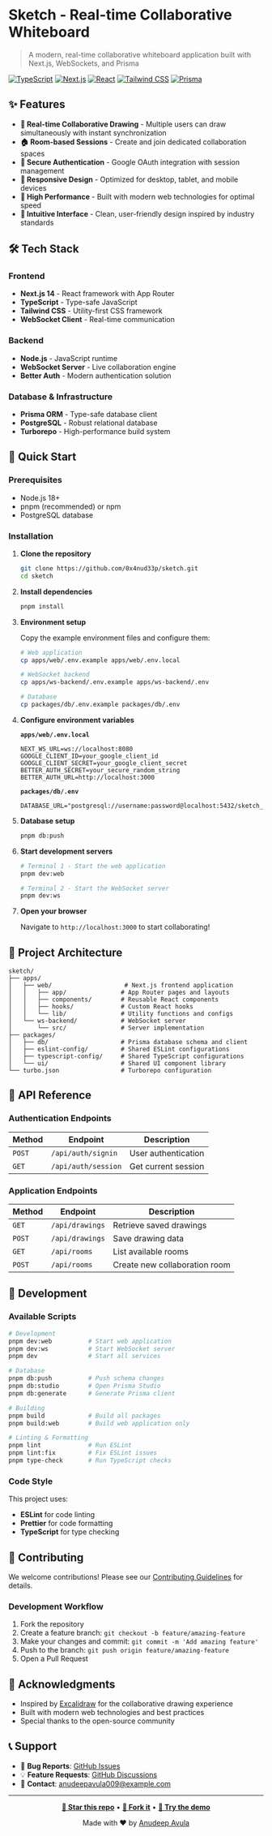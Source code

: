 # Sketch - Real-time Collaborative Whiteboard

> A modern, real-time collaborative whiteboard application built with Next.js, WebSockets, and Prisma

[![TypeScript](https://img.shields.io/badge/TypeScript-007ACC?style=for-the-badge&logo=typescript&logoColor=white)](https://www.typescriptlang.org/)
[![Next.js](https://img.shields.io/badge/Next.js-000000?style=for-the-badge&logo=nextdotjs&logoColor=white)](https://nextjs.org/)
[![React](https://img.shields.io/badge/React-20232A?style=for-the-badge&logo=react&logoColor=61DAFB)](https://reactjs.org/)
[![Tailwind CSS](https://img.shields.io/badge/Tailwind_CSS-38B2AC?style=for-the-badge&logo=tailwind-css&logoColor=white)](https://tailwindcss.com/)
[![Prisma](https://img.shields.io/badge/Prisma-3982CE?style=for-the-badge&logo=Prisma&logoColor=white)](https://www.prisma.io/)

## ✨ Features

- **🎨 Real-time Collaborative Drawing** - Multiple users can draw simultaneously with instant synchronization
- **🏠 Room-based Sessions** - Create and join dedicated collaboration spaces
- **🔐 Secure Authentication** - Google OAuth integration with session management
- **📱 Responsive Design** - Optimized for desktop, tablet, and mobile devices
- **🚀 High Performance** - Built with modern web technologies for optimal speed
- **🎯 Intuitive Interface** - Clean, user-friendly design inspired by industry standards

## 🛠️ Tech Stack

### Frontend
- **Next.js 14** - React framework with App Router
- **TypeScript** - Type-safe JavaScript
- **Tailwind CSS** - Utility-first CSS framework
- **WebSocket Client** - Real-time communication

### Backend
- **Node.js** - JavaScript runtime
- **WebSocket Server** - Live collaboration engine
- **Better Auth** - Modern authentication solution

### Database & Infrastructure
- **Prisma ORM** - Type-safe database client
- **PostgreSQL** - Robust relational database
- **Turborepo** - High-performance build system

## 🚀 Quick Start

### Prerequisites

- Node.js 18+ 
- pnpm (recommended) or npm
- PostgreSQL database

### Installation

1. **Clone the repository**
   ```bash
   git clone https://github.com/0x4nud33p/sketch.git
   cd sketch
   ```

2. **Install dependencies**
   ```bash
   pnpm install
   ```

3. **Environment setup**
   
   Copy the example environment files and configure them:
   ```bash
   # Web application
   cp apps/web/.env.example apps/web/.env.local
   
   # WebSocket backend
   cp apps/ws-backend/.env.example apps/ws-backend/.env
   
   # Database
   cp packages/db/.env.example packages/db/.env
   ```

4. **Configure environment variables**

   **`apps/web/.env.local`**
   ```env
   NEXT_WS_URL=ws://localhost:8080
   GOOGLE_CLIENT_ID=your_google_client_id
   GOOGLE_CLIENT_SECRET=your_google_client_secret
   BETTER_AUTH_SECRET=your_secure_random_string
   BETTER_AUTH_URL=http://localhost:3000
   ```

   **`packages/db/.env`**
   ```env
   DATABASE_URL="postgresql://username:password@localhost:5432/sketch_db"
   ```

5. **Database setup**
   ```bash
   pnpm db:push
   ```

6. **Start development servers**
   ```bash
   # Terminal 1 - Start the web application
   pnpm dev:web
   
   # Terminal 2 - Start the WebSocket server
   pnpm dev:ws
   ```

7. **Open your browser**
   
   Navigate to `http://localhost:3000` to start collaborating!

## 📁 Project Architecture

```
sketch/
├── apps/
│   ├── web/                    # Next.js frontend application
│   │   ├── app/               # App Router pages and layouts
│   │   ├── components/        # Reusable React components
│   │   ├── hooks/             # Custom React hooks
│   │   └── lib/               # Utility functions and configs
│   └── ws-backend/            # WebSocket server
│       └── src/               # Server implementation
├── packages/
│   ├── db/                    # Prisma database schema and client
│   ├── eslint-config/         # Shared ESLint configurations
│   ├── typescript-config/     # Shared TypeScript configurations
│   └── ui/                    # Shared UI component library
└── turbo.json                 # Turborepo configuration
```

## 🔌 API Reference

### Authentication Endpoints

| Method | Endpoint | Description |
|--------|----------|-------------|
| `POST` | `/api/auth/signin` | User authentication |
| `GET` | `/api/auth/session` | Get current session |

### Application Endpoints

| Method | Endpoint | Description |
|--------|----------|-------------|
| `GET` | `/api/drawings` | Retrieve saved drawings |
| `POST` | `/api/drawings` | Save drawing data |
| `GET` | `/api/rooms` | List available rooms |
| `POST` | `/api/rooms` | Create new collaboration room |

## 🧪 Development

### Available Scripts

```bash
# Development
pnpm dev:web          # Start web application
pnpm dev:ws           # Start WebSocket server
pnpm dev              # Start all services

# Database
pnpm db:push          # Push schema changes
pnpm db:studio        # Open Prisma Studio
pnpm db:generate      # Generate Prisma client

# Building
pnpm build            # Build all packages
pnpm build:web        # Build web application only

# Linting & Formatting
pnpm lint             # Run ESLint
pnpm lint:fix         # Fix ESLint issues
pnpm type-check       # Run TypeScript checks
```

### Code Style

This project uses:
- **ESLint** for code linting
- **Prettier** for code formatting
- **TypeScript** for type checking

## 🤝 Contributing

We welcome contributions! Please see our [Contributing Guidelines](CONTRIBUTING.md) for details.

### Development Workflow

1. Fork the repository
2. Create a feature branch: `git checkout -b feature/amazing-feature`
3. Make your changes and commit: `git commit -m 'Add amazing feature'`
4. Push to the branch: `git push origin feature/amazing-feature`
5. Open a Pull Request

## 🙏 Acknowledgments

- Inspired by [Excalidraw](https://excalidraw.com/) for the collaborative drawing experience
- Built with modern web technologies and best practices
- Special thanks to the open-source community

## 📞 Support

- 🐛 **Bug Reports**: [GitHub Issues](https://github.com/0x4nud33p/sketch/issues)
- 💡 **Feature Requests**: [GitHub Discussions](https://github.com/0x4nud33p/sketch/discussions)
- 📧 **Contact**: [anudeepavula009@example.com](mailto:anudeepavula009@example.com)

---

<div align="center">

**[🌟 Star this repo](https://github.com/0x4nud33p/sketch)** • **[🍴 Fork it](https://github.com/0x4nud33p/sketch/fork)** • **[📱 Try the demo](https://your-demo-url.vercel.app)**

Made with ❤️ by [Anudeep Avula](https://github.com/0x4nud33p)

</div>
